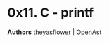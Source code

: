 # 0x11. C - printf


**Authors**
[theyasflower](www.github.com/theyasflower) | [OpenAst](www.github.com/OpenAst)
